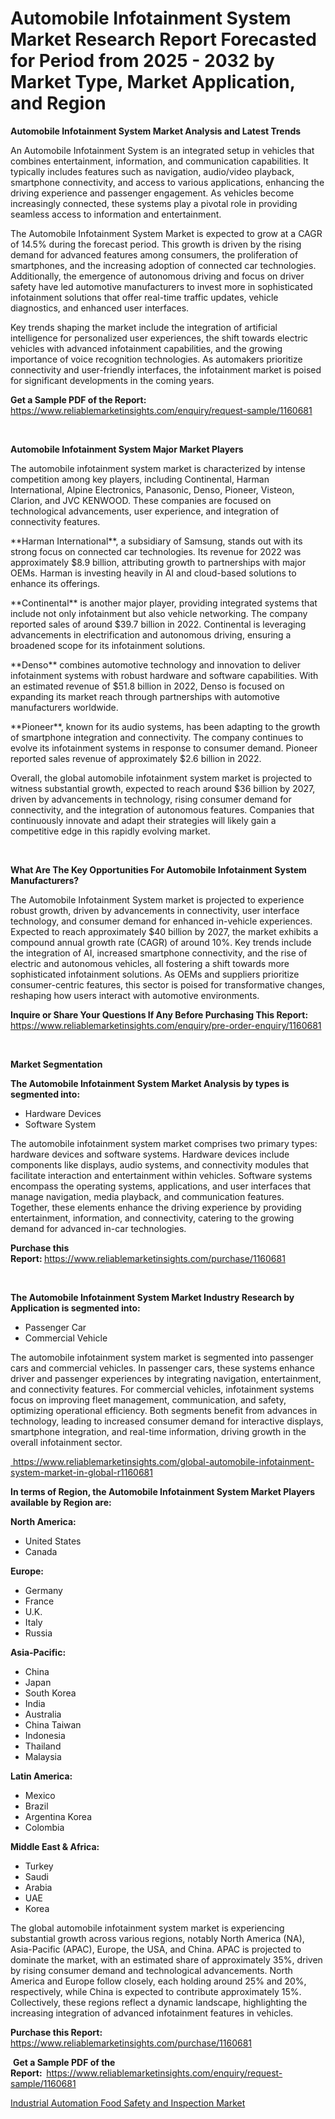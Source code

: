 <p><h1>Automobile Infotainment System Market Research Report Forecasted for Period from 2025 -  2032 by Market Type, Market Application, and Region</h1></p><p><strong>Automobile Infotainment System Market Analysis and Latest Trends</strong></p>
<p><p>An Automobile Infotainment System is an integrated setup in vehicles that combines entertainment, information, and communication capabilities. It typically includes features such as navigation, audio/video playback, smartphone connectivity, and access to various applications, enhancing the driving experience and passenger engagement. As vehicles become increasingly connected, these systems play a pivotal role in providing seamless access to information and entertainment.</p><p>The Automobile Infotainment System Market is expected to grow at a CAGR of 14.5% during the forecast period. This growth is driven by the rising demand for advanced features among consumers, the proliferation of smartphones, and the increasing adoption of connected car technologies. Additionally, the emergence of autonomous driving and focus on driver safety have led automotive manufacturers to invest more in sophisticated infotainment solutions that offer real-time traffic updates, vehicle diagnostics, and enhanced user interfaces.</p><p>Key trends shaping the market include the integration of artificial intelligence for personalized user experiences, the shift towards electric vehicles with advanced infotainment capabilities, and the growing importance of voice recognition technologies. As automakers prioritize connectivity and user-friendly interfaces, the infotainment market is poised for significant developments in the coming years.</p></p>
<p><strong>Get a Sample PDF of the Report:&nbsp;</strong> <a href="https://www.reliablemarketinsights.com/enquiry/request-sample/1160681?utm_campaign=2209&utm_medium=2&utm_source=Github&utm_content=ia&utm_term=22032025&utm_id=automobile-infotainment-system">https://www.reliablemarketinsights.com/enquiry/request-sample/1160681</a></p>
<p>&nbsp;</p>
<p><strong>Automobile Infotainment System Major Market Players</strong></p>
<p><p>The automobile infotainment system market is characterized by intense competition among key players, including Continental, Harman International, Alpine Electronics, Panasonic, Denso, Pioneer, Visteon, Clarion, and JVC KENWOOD. These companies are focused on technological advancements, user experience, and integration of connectivity features.</p><p>**Harman International**, a subsidiary of Samsung, stands out with its strong focus on connected car technologies. Its revenue for 2022 was approximately $8.9 billion, attributing growth to partnerships with major OEMs. Harman is investing heavily in AI and cloud-based solutions to enhance its offerings.</p><p>**Continental** is another major player, providing integrated systems that include not only infotainment but also vehicle networking. The company reported sales of around $39.7 billion in 2022. Continental is leveraging advancements in electrification and autonomous driving, ensuring a broadened scope for its infotainment solutions.</p><p>**Denso** combines automotive technology and innovation to deliver infotainment systems with robust hardware and software capabilities. With an estimated revenue of $51.8 billion in 2022, Denso is focused on expanding its market reach through partnerships with automotive manufacturers worldwide.</p><p>**Pioneer**, known for its audio systems, has been adapting to the growth of smartphone integration and connectivity. The company continues to evolve its infotainment systems in response to consumer demand. Pioneer reported sales revenue of approximately $2.6 billion in 2022.</p><p>Overall, the global automobile infotainment system market is projected to witness substantial growth, expected to reach around $36 billion by 2027, driven by advancements in technology, rising consumer demand for connectivity, and the integration of autonomous features. Companies that continuously innovate and adapt their strategies will likely gain a competitive edge in this rapidly evolving market.</p></p>
<p>&nbsp;</p>
<p><strong>What Are The Key Opportunities For Automobile Infotainment System Manufacturers?</strong></p>
<p><p>The Automobile Infotainment System market is projected to experience robust growth, driven by advancements in connectivity, user interface technology, and consumer demand for enhanced in-vehicle experiences. Expected to reach approximately $40 billion by 2027, the market exhibits a compound annual growth rate (CAGR) of around 10%. Key trends include the integration of AI, increased smartphone connectivity, and the rise of electric and autonomous vehicles, all fostering a shift towards more sophisticated infotainment solutions. As OEMs and suppliers prioritize consumer-centric features, this sector is poised for transformative changes, reshaping how users interact with automotive environments.</p></p>
<p><strong>Inquire or Share Your Questions If Any Before Purchasing This Report:</strong> <a href="https://www.reliablemarketinsights.com/enquiry/pre-order-enquiry/1160681?utm_campaign=2209&utm_medium=2&utm_source=Github&utm_content=ia&utm_term=22032025&utm_id=automobile-infotainment-system">https://www.reliablemarketinsights.com/enquiry/pre-order-enquiry/1160681</a></p>
<p>&nbsp;</p>
<p><strong>Market Segmentation</strong></p>
<p><strong>The Automobile Infotainment System Market Analysis by types is segmented into:</strong></p>
<p><ul><li>Hardware Devices</li><li>Software System</li></ul></p>
<p><p>The automobile infotainment system market comprises two primary types: hardware devices and software systems. Hardware devices include components like displays, audio systems, and connectivity modules that facilitate interaction and entertainment within vehicles. Software systems encompass the operating systems, applications, and user interfaces that manage navigation, media playback, and communication features. Together, these elements enhance the driving experience by providing entertainment, information, and connectivity, catering to the growing demand for advanced in-car technologies.</p></p>
<p><strong>Purchase this Report:&nbsp;</strong><a href="https://www.reliablemarketinsights.com/purchase/1160681?utm_campaign=2209&utm_medium=2&utm_source=Github&utm_content=ia&utm_term=22032025&utm_id=automobile-infotainment-system">https://www.reliablemarketinsights.com/purchase/1160681</a></p>
<p>&nbsp;</p>
<p><strong>The Automobile Infotainment System Market Industry Research by Application is segmented into:</strong></p>
<p><ul><li>Passenger Car</li><li>Commercial Vehicle</li></ul></p>
<p><p>The automobile infotainment system market is segmented into passenger cars and commercial vehicles. In passenger cars, these systems enhance driver and passenger experiences by integrating navigation, entertainment, and connectivity features. For commercial vehicles, infotainment systems focus on improving fleet management, communication, and safety, optimizing operational efficiency. Both segments benefit from advances in technology, leading to increased consumer demand for interactive displays, smartphone integration, and real-time information, driving growth in the overall infotainment sector.</p></p>
<p><a href="https://www.reliablemarketinsights.com/global-automobile-infotainment-system-market-in-global-r1160681?utm_campaign=2209&utm_medium=2&utm_source=Github&utm_content=ia&utm_term=22032025&utm_id=automobile-infotainment-system">&nbsp;https://www.reliablemarketinsights.com/global-automobile-infotainment-system-market-in-global-r1160681</a></p>
<p><strong>In terms of Region, the Automobile Infotainment System Market Players available by Region are:</strong></p>
<p>
    <p> <strong> North America: </strong>
        <ul>
            <li>United States</li>
            <li>Canada</li>
        </ul>
        </p> 
    <p> <strong> Europe: </strong>
        <ul>
            <li>Germany</li>
            <li>France</li>
            <li>U.K.</li>
            <li>Italy</li>
            <li>Russia</li>
        </ul>
        </p> 
    <p> <strong> Asia-Pacific: </strong>
        <ul>
            <li>China</li>
            <li>Japan</li>
            <li>South Korea</li>
            <li>India</li>
            <li>Australia</li>
            <li>China Taiwan</li>
            <li>Indonesia</li>
            <li>Thailand</li>
            <li>Malaysia</li>
        </ul>
        </p> 
    <p> <strong> Latin America: </strong>
        <ul>
            <li>Mexico</li>
            <li>Brazil</li>
            <li>Argentina Korea</li>
            <li>Colombia</li>
        </ul>
        </p> 
    <p> <strong> Middle East & Africa: </strong>
        <ul>
            <li>Turkey</li>
            <li>Saudi</li>
            <li>Arabia</li>
            <li>UAE</li>
            <li>Korea</li>
        </ul>
    </p>
    </p>
<p><p>The global automobile infotainment system market is experiencing substantial growth across various regions, notably North America (NA), Asia-Pacific (APAC), Europe, the USA, and China. APAC is projected to dominate the market, with an estimated share of approximately 35%, driven by rising consumer demand and technological advancements. North America and Europe follow closely, each holding around 25% and 20%, respectively, while China is expected to contribute approximately 15%. Collectively, these regions reflect a dynamic landscape, highlighting the increasing integration of advanced infotainment features in vehicles.</p></p>
<p><strong>Purchase this Report: </strong><a href="https://www.reliablemarketinsights.com/purchase/1160681?utm_campaign=2209&utm_medium=2&utm_source=Github&utm_content=ia&utm_term=22032025&utm_id=automobile-infotainment-system">https://www.reliablemarketinsights.com/purchase/1160681</a></p>
<p>&nbsp;<strong>Get a Sample PDF of the Report:&nbsp;&nbsp;</strong><a href="https://www.reliablemarketinsights.com/enquiry/request-sample/1160681?utm_campaign=2209&utm_medium=2&utm_source=Github&utm_content=ia&utm_term=22032025&utm_id=automobile-infotainment-system">https://www.reliablemarketinsights.com/enquiry/request-sample/1160681</a></p>
<p><strong></strong></p>
<p><p><a href="https://github.com/sca704osol/Market-Research-Report-List-1/blob/main/industrial-automation-food-safety-and-inspection-market.md?utm_campaign=2209&utm_medium=2&utm_source=Github&utm_content=ia&utm_term=22032025&utm_id=automobile-infotainment-system">Industrial Automation Food Safety and Inspection Market</a></p></p>